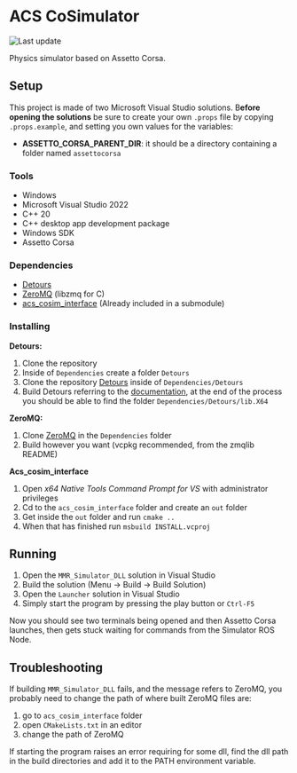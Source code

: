 # ACS CoSimulator

![Last update](https://img.shields.io/badge/Last%20update-06%2F03%2F2025-blue)

Physics simulator based on Assetto Corsa.

## Setup

This project is made of two Microsoft Visual Studio solutions. B**efore opening the solutions** be sure to create your own `.props` file by copying `.props.example`, and setting you own values for the variables:

- **ASSETTO_CORSA_PARENT_DIR**: it should be a directory containing a folder named `assettocorsa`

### Tools

- Windows
- Microsoft Visual Studio 2022
- C++ 20
- C++ desktop app development package
- Windows SDK
- Assetto Corsa

### Dependencies

- [Detours](https://github.com/microsoft/Detours)
- [ZeroMQ](https://github.com/zeromq/libzmq) (libzmq for C)
- [acs_cosim_interface](https://github.com/mmr-driverless/acs_cosim_interface) (Already included in a submodule)

### Installing

**Detours:**

1. Clone the repository
1. Inside of `Dependencies` create a folder `Detours`
1. Clone the repository [Detours](https://github.com/microsoft/Detours) inside of `Dependencies/Detours`
1. Build Detours referring to the [documentation](https://github.com/Microsoft/Detours/blob/main/samples/README.TXT), at the end of the process you should be able to find the folder `Dependencies/Detours/lib.X64`

**ZeroMQ:**

1. Clone [ZeroMQ](https://github.com/zeromq/libzmq) in the `Dependencies` folder
1. Build however you want (vcpkg recommended, from the zmqlib README)

**Acs_cosim_interface**

1. Open *x64 Native Tools Command Prompt for VS* with administrator privileges
1. Cd to the `acs_cosim_interface` folder and create an `out` folder
1. Get inside the `out` folder and run `cmake ..`
1. When that has finished run `msbuild INSTALL.vcproj`

## Running

1. Open the `MMR_Simulator_DLL` solution in Visual Studio
1. Build the solution (Menu -> Build -> Build Solution)
1. Open the `Launcher` solution in Visual Studio
1. Simply start the program by pressing the play button or `Ctrl-F5`

Now you should see two terminals being opened and then Assetto Corsa launches, then gets stuck waiting for commands from the Simulator ROS Node.

## Troubleshooting

If building `MMR_Simulator_DLL` fails, and the message refers to ZeroMQ, you probably need to change the path of where built ZeroMQ files are:
  1. go to `acs_cosim_interface` folder
  1. open `CMakeLists.txt` in an editor
  1. change the path of ZeroMQ

If starting the program raises an error requiring for some dll, find the dll path in the build directories and add it to the PATH environment variable.
